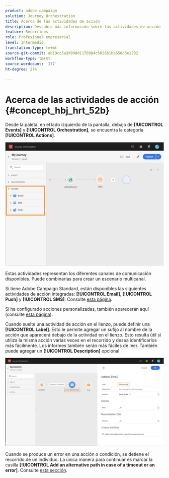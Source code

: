 ```yaml
---
product: adobe campaign
solution: Journey Orchestration
title: Acerca de las actividades de acción
description: Descubra más información sobre las actividades de acción
feature: Recorridos
role: Profesional empresarial
level: Intermedio
translation-type: tm+mt
source-git-commit: ab19cc5a3d998d1178984c5028b1ba650d3e1292
workflow-type: tm+mt
source-wordcount: '177'
ht-degree: 27%

---
```



# Acerca de las actividades de acción {#concept_hbj_hrt_52b}

Desde la paleta, en el lado izquierdo de la pantalla, debajo de **[!UICONTROL Events]** y **[!UICONTROL Orchestration]**, se encuentra la categoría **[!UICONTROL Actions]**.

![](../assets/journey58.png)

Estas actividades representan los diferentes canales de comunicación disponibles. Puede combinarlas para crear un escenario multicanal.

Si tiene Adobe Campaign Standard, están disponibles las siguientes actividades de acción integradas: **[!UICONTROL Email]**, **[!UICONTROL Push]** y **[!UICONTROL SMS]**. Consulte [esta página](../building-journeys/using-adobe-campaign-actions.md).

Si ha configurado acciones personalizadas, también aparecerán aquí (consulte [esta página](../building-journeys/using-custom-actions.md)).

Cuando suelte una actividad de acción en el lienzo, puede definir una **[!UICONTROL Label]**. Esto le permite agregar un sufijo al nombre de la acción que aparecerá debajo de la actividad en el lienzo. Esto resulta útil si utiliza la misma acción varias veces en el recorrido y desea identificarlos más fácilmente. Los informes también serán más fáciles de leer. También puede agregar un **[!UICONTROL Description]** opcional.

![](../assets/journey59bis.png)

Cuando se produce un error en una acción o condición, se detiene el recorrido de un individuo. La única manera para continuar es marcar la casilla **[!UICONTROL Add an alternative path in case of a timeout or an error]**. Consulte [esta sección](../building-journeys/using-the-journey-designer.md#paths).
